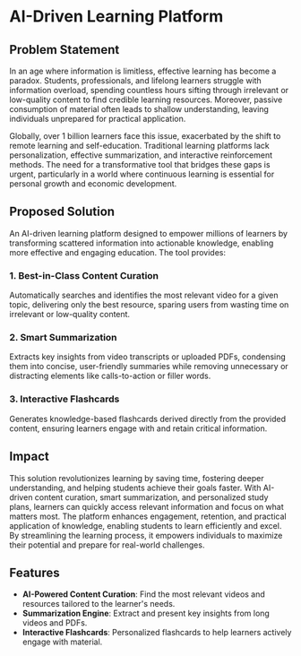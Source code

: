 # AI-Driven Learning Platform

## Problem Statement
In an age where information is limitless, effective learning has become a paradox. Students, professionals, and lifelong learners struggle with information overload, spending countless hours sifting through irrelevant or low-quality content to find credible learning resources. Moreover, passive consumption of material often leads to shallow understanding, leaving individuals unprepared for practical application. 

Globally, over 1 billion learners face this issue, exacerbated by the shift to remote learning and self-education. Traditional learning platforms lack personalization, effective summarization, and interactive reinforcement methods. The need for a transformative tool that bridges these gaps is urgent, particularly in a world where continuous learning is essential for personal growth and economic development.

## Proposed Solution
An AI-driven learning platform designed to empower millions of learners by transforming scattered information into actionable knowledge, enabling more effective and engaging education. The tool provides:

### 1. Best-in-Class Content Curation
Automatically searches and identifies the most relevant video for a given topic, delivering only the best resource, sparing users from wasting time on irrelevant or low-quality content.

### 2. Smart Summarization
Extracts key insights from video transcripts or uploaded PDFs, condensing them into concise, user-friendly summaries while removing unnecessary or distracting elements like calls-to-action or filler words.

### 3. Interactive Flashcards
Generates knowledge-based flashcards derived directly from the provided content, ensuring learners engage with and retain critical information.

## Impact
This solution revolutionizes learning by saving time, fostering deeper understanding, and helping students achieve their goals faster. With AI-driven content curation, smart summarization, and personalized study plans, learners can quickly access relevant information and focus on what matters most. The platform enhances engagement, retention, and practical application of knowledge, enabling students to learn efficiently and excel. By streamlining the learning process, it empowers individuals to maximize their potential and prepare for real-world challenges.

## Features
- **AI-Powered Content Curation**: Find the most relevant videos and resources tailored to the learner's needs.
- **Summarization Engine**: Extract and present key insights from long videos and PDFs.
- **Interactive Flashcards**: Personalized flashcards to help learners actively engage with material.
